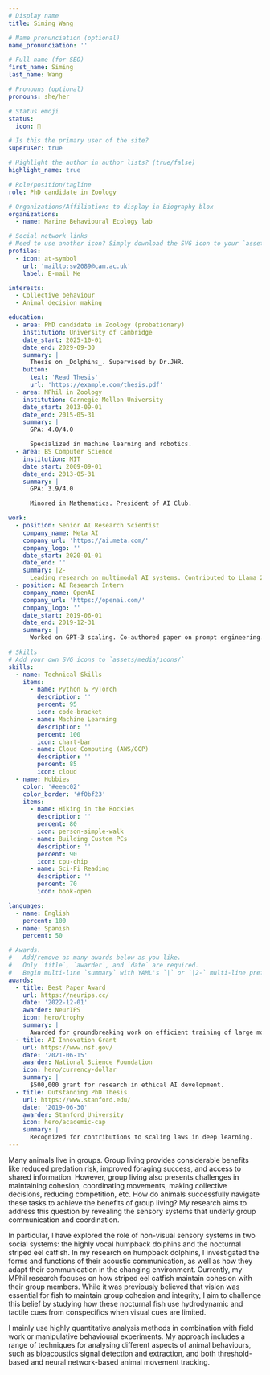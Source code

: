 ```yaml
---
# Display name
title: Siming Wang

# Name pronunciation (optional)
name_pronunciation: ''

# Full name (for SEO)
first_name: Siming
last_name: Wang

# Pronouns (optional)
pronouns: she/her

# Status emoji
status:
  icon: 🚀

# Is this the primary user of the site?
superuser: true

# Highlight the author in author lists? (true/false)
highlight_name: true

# Role/position/tagline
role: PhD candidate in Zoology

# Organizations/Affiliations to display in Biography blox
organizations:
  - name: Marine Behavioural Ecology lab

# Social network links
# Need to use another icon? Simply download the SVG icon to your `assets/media/icons/` folder.
profiles:
  - icon: at-symbol
    url: 'mailto:sw2089@cam.ac.uk'
    label: E-mail Me

interests:
  - Collective behaviour
  - Animal decision making

education:
  - area: PhD candidate in Zoology (probationary)
    institution: University of Cambridge
    date_start: 2025-10-01
    date_end: 2029-09-30
    summary: |
      Thesis on _Dolphins_. Supervised by Dr.JHR.
    button:
      text: 'Read Thesis'
      url: 'https://example.com/thesis.pdf'
  - area: MPhil in Zoology
    institution: Carnegie Mellon University
    date_start: 2013-09-01
    date_end: 2015-05-31
    summary: |
      GPA: 4.0/4.0

      Specialized in machine learning and robotics.
  - area: BS Computer Science
    institution: MIT
    date_start: 2009-09-01
    date_end: 2013-05-31
    summary: |
      GPA: 3.9/4.0

      Minored in Mathematics. President of AI Club.

work:
  - position: Senior AI Research Scientist
    company_name: Meta AI
    company_url: 'https://ai.meta.com/'
    company_logo: ''
    date_start: 2020-01-01
    date_end: ''
    summary: |2-
      Leading research on multimodal AI systems. Contributed to Llama 2 and other open-source models. 50+ citations in 3 years.
  - position: AI Research Intern
    company_name: OpenAI
    company_url: 'https://openai.com/'
    company_logo: ''
    date_start: 2019-06-01
    date_end: 2019-12-31
    summary: |
      Worked on GPT-3 scaling. Co-authored paper on prompt engineering.

# Skills
# Add your own SVG icons to `assets/media/icons/`
skills:
  - name: Technical Skills
    items:
      - name: Python & PyTorch
        description: ''
        percent: 95
        icon: code-bracket
      - name: Machine Learning
        description: ''
        percent: 100
        icon: chart-bar
      - name: Cloud Computing (AWS/GCP)
        description: ''
        percent: 85
        icon: cloud
  - name: Hobbies
    color: '#eeac02'
    color_border: '#f0bf23'
    items:
      - name: Hiking in the Rockies
        description: ''
        percent: 80
        icon: person-simple-walk
      - name: Building Custom PCs
        description: ''
        percent: 90
        icon: cpu-chip
      - name: Sci-Fi Reading
        description: ''
        percent: 70
        icon: book-open

languages:
  - name: English
    percent: 100
  - name: Spanish
    percent: 50

# Awards.
#   Add/remove as many awards below as you like.
#   Only `title`, `awarder`, and `date` are required.
#   Begin multi-line `summary` with YAML's `|` or `|2-` multi-line prefix and indent 2 spaces below.
awards:
  - title: Best Paper Award
    url: https://neurips.cc/
    date: '2022-12-01'
    awarder: NeurIPS
    icon: hero/trophy
    summary: |
      Awarded for groundbreaking work on efficient training of large models.
  - title: AI Innovation Grant
    url: https://www.nsf.gov/
    date: '2021-06-15'
    awarder: National Science Foundation
    icon: hero/currency-dollar
    summary: |
      $500,000 grant for research in ethical AI development.
  - title: Outstanding PhD Thesis
    url: https://www.stanford.edu/
    date: '2019-06-30'
    awarder: Stanford University
    icon: hero/academic-cap
    summary: |
      Recognized for contributions to scaling laws in deep learning.
---
```


Many animals live in groups. Group living provides considerable benefits like reduced predation risk, improved foraging success, and access to shared information. However, group living also presents challenges in maintaining cohesion, coordinating movements, making collective decisions, reducing competition, etc. How do animals successfully navigate these tasks to achieve the benefits of group living? My research aims to address this question by revealing the sensory systems that underly group communication and coordination. 

In particular, I have explored the role of non-visual sensory systems in two social systems: the highly vocal humpback dolphins and the nocturnal striped eel catfish. In my research on humpback dolphins, I investigated the forms and functions of their acoustic communication, as well as how they adapt their communication in the changing environment. Currently, my MPhil research focuses on how striped eel catfish maintain cohesion with their group members. While it was previously believed that vision was essential for fish to maintain group cohesion and integrity, I aim to challenge this belief by studying how these nocturnal fish use hydrodynamic and tactile cues from conspecifics when visual cues are limited.

I mainly use highly quantitative analysis methods in combination with field work or manipulative behavioural experiments. My approach includes a range of techniques for analysing different aspects of animal behaviours, such as bioacoustics signal detection and extraction, and both threshold-based and neural network-based animal movement tracking.

